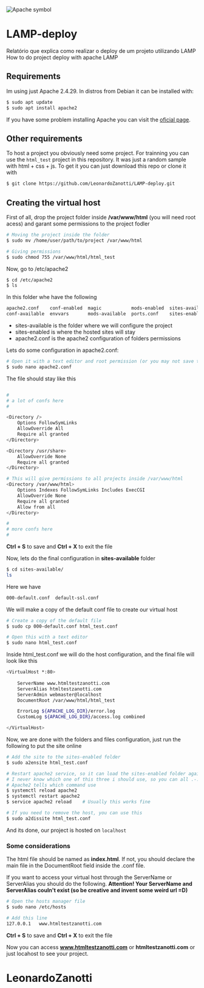 <img src="https://miro.medium.com/max/4096/1*6rDcIgFJQldloIERiUSmzw.png" alt="Apache symbol">

# LAMP-deploy
Relatório que explica como realizar o deploy de um projeto utilizando LAMP
How to do project deploy with apache LAMP

## Requirements
Im using just Apache 2.4.29. In distros from Debian it can be installed with:
```bash
$ sudo apt update
$ sudo apt install apache2
```
If you have some problem installing Apache you can visit the [oficial page](https://httpd.apache.org/download.cgi).

## Other requirements
To host a project you obviously need some project. For trainning you can use the `html_test` project in this repository. It was just a random sample with html + css + js.
To get it you can just download this repo or clone it with
```bash
$ git clone https://github.com/LeonardoZanotti/LAMP-deploy.git
```

## Creating the virtual host
First of all, drop the project folder inside **/var/www/html** (you will need root acess) and garant some permissions to the project fodler
```bash
# Moving the project inside the folder
$ sudo mv /home/user/path/to/project /var/www/html

# Giving permissions
$ sudo chmod 755 /var/www/html/html_test
```

Now, go to /etc/apache2
```bash
$ cd /etc/apache2
$ ls
```

In this folder whe have the following
```bash
apache2.conf    conf-enabled  magic           mods-enabled  sites-available
conf-available  envvars       mods-available  ports.conf    sites-enabled
```

* sites-available is the folder where we will configure the project
* sites-enabled is where the hosted sites will stay
* apache2.conf is the apache2 configuration of folders permissions

Lets do some configuration in apache2.conf:
```bash
# Open it with a text editor and root permission (or you may not save the file)
$ sudo nano apache2.conf
```

The file should stay like this
```bash

#
# a lot of confs here
#

<Directory />
	Options FollowSymLinks
	AllowOverride All
	Require all granted
</Directory>

<Directory /usr/share>
	AllowOverride None
	Require all granted
</Directory>

# This will give permissions to all projects inside /var/www/html
<Directory /var/www/html>
	Options Indexes FollowSymLinks Includes ExecCGI
	AllowOverride None
	Require all granted
	Allow from all
</Directory>

#
# more confs here
#
```

**Ctrl + S** to save and **Ctrl + X** to exit the file

Now, lets do the final configuration in **sites-available** folder
```bash
$ cd sites-available/
ls
```

Here we have
```bash
000-default.conf  default-ssl.conf
```

We will make a copy of the default conf file to create our virtual host
```bash
# Create a copy of the default file
$ sudo cp 000-default.conf html_test.conf

# Open this with a text editor
$ sudo nano html_test.conf
```

Inside html_test.conf we will do the host configuration, and the final file will look like this
```bash
<VirtualHost *:80>
	
    ServerName www.htmltestzanotti.com
	ServerAlias htmltestzanotti.com
	ServerAdmin webmaster@localhost
	DocumentRoot /var/www/html/html_test

	ErrorLog ${APACHE_LOG_DIR}/error.log
	CustomLog ${APACHE_LOG_DIR}/access.log combined

</VirtualHost>
```

Now, we are done with the folders and files configuration, just run the following to put the site online
```bash
# Add the site to the sites-enabled folder
$ sudo a2ensite html_test.conf

# Restart apache2 service, so it can load the sites-enabled folder again
# I never know which one of this three i should use, so you can all .-.
# Apache2 tells which command use
$ systemctl reload apache2
$ systemctl restart apache2
$ service apache2 reload    # Usually this works fine

# If you need to remove the host, you can use this
$ sudo a2dissite html_test.conf
```

And its done, our project is hosted on `localhost`

### Some considerations
The html file should be named as **index.html**. If not, you should declare the main file in the DocumentRoot field inside the .conf file.

If you want to access your virtual host through the ServerName or ServerAlias you should do the following.
**Attention! Your ServerName and ServerAlias couln't exist (so be creative and invent some weird url =D)**
```bash
# Open the hosts manager file
$ sudo nano /etc/hosts

# Add this line
127.0.0.1   www.htmltestzanotti.com
```

**Ctrl + S** to save and **Ctrl + X** to exit the file

Now you can access **www.htmltestzanotti.com** or **htmltestzanotti.com** or just locahost to see your project.

# LeonardoZanotti